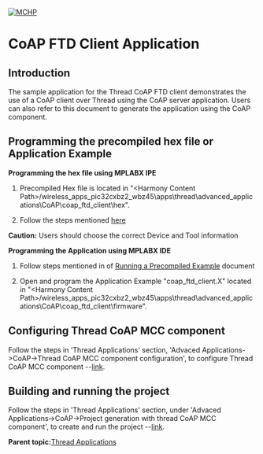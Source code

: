 [![MCHP](https://www.microchip.com/ResourcePackages/Microchip/assets/dist/images/logo.png)](https://www.microchip.com)
# CoAP FTD Client Application

## Introduction
The sample application for the Thread CoAP FTD client demonstrates the use of a CoAP client over Thread using the CoAP server application. Users can also refer to this document to generate the application using the CoAP component.

## Programming the precompiled hex file or Application Example

**Programming the hex file using MPLABX IPE**

1.  Precompiled Hex file is located in "<Harmony Content Path\>/wireless\_apps\_pic32cxbz2\_wbz45\\apps\\thread\\advanced\_applications\\CoAP\\coap\_ftd\_client\\hex".

2.  Follow the steps mentioned [here](https://microchipdeveloper.com/ipe:programming-device)


**Caution:** Users should choose the correct Device and Tool information

**Programming the Application using MPLABX IDE**

1.  Follow steps mentioned in of [Running a Precompiled Example](https://onlinedocs.microchip.com/pr/GUID-A5330D3A-9F51-4A26-B71D-8503A493DF9C-en-US-2/index.html?GUID-EA74172C-595E-4A34-B359-D42EE443F0EC) document

2.  Open and program the Application Example "coap\_ftd\_client.X" located in "<Harmony Content Path\>/wireless\_apps\_pic32cxbz2\_wbz45\\apps\\thread\\advanced\_applications\\CoAP\\coap\_ftd\_client\\firmware".

## Configuring Thread CoAP MCC component

Follow the steps in 'Thread Applications' section, 'Advaced Applications->CoAP->Thread CoAP MCC component configuration', to configure Thread CoAP MCC component --[link](https://onlinedocs.microchip.com/oxy/GUID-A5330D3A-9F51-4A26-B71D-8503A493DF9C).


## Building and running the project

Follow the steps in 'Thread Applications' section, under 'Advaced Applications->CoAP->Project generation with thread CoAP MCC component', to create and run the project --[link](https://onlinedocs.microchip.com/oxy/GUID-A5330D3A-9F51-4A26-B71D-8503A493DF9C).

**Parent topic:**[Thread Applications](https://onlinedocs.microchip.com/oxy/GUID-A5330D3A-9F51-4A26-B71D-8503A493DF9C)